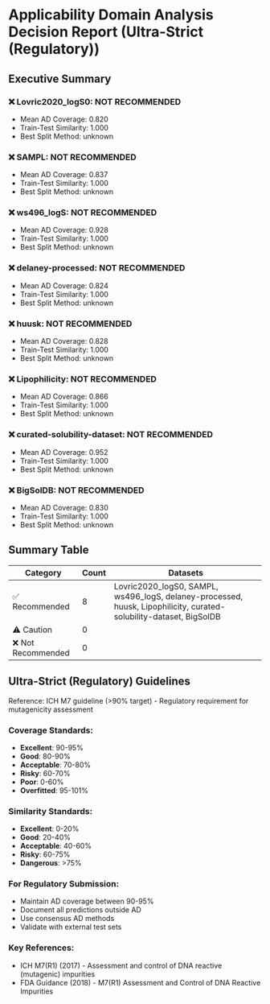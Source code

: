 # Applicability Domain Analysis Decision Report (Ultra-Strict (Regulatory))

## Executive Summary

### ❌ Lovric2020_logS0: NOT RECOMMENDED
- Mean AD Coverage: 0.820
- Train-Test Similarity: 1.000
- Best Split Method: unknown

### ❌ SAMPL: NOT RECOMMENDED
- Mean AD Coverage: 0.837
- Train-Test Similarity: 1.000
- Best Split Method: unknown

### ❌ ws496_logS: NOT RECOMMENDED
- Mean AD Coverage: 0.928
- Train-Test Similarity: 1.000
- Best Split Method: unknown

### ❌ delaney-processed: NOT RECOMMENDED
- Mean AD Coverage: 0.824
- Train-Test Similarity: 1.000
- Best Split Method: unknown

### ❌ huusk: NOT RECOMMENDED
- Mean AD Coverage: 0.828
- Train-Test Similarity: 1.000
- Best Split Method: unknown

### ❌ Lipophilicity: NOT RECOMMENDED
- Mean AD Coverage: 0.866
- Train-Test Similarity: 1.000
- Best Split Method: unknown

### ❌ curated-solubility-dataset: NOT RECOMMENDED
- Mean AD Coverage: 0.952
- Train-Test Similarity: 1.000
- Best Split Method: unknown

### ❌ BigSolDB: NOT RECOMMENDED
- Mean AD Coverage: 0.830
- Train-Test Similarity: 1.000
- Best Split Method: unknown


## Summary Table

| Category | Count | Datasets |
|----------|-------|----------|
| ✅ Recommended | 8 | Lovric2020_logS0, SAMPL, ws496_logS, delaney-processed, huusk, Lipophilicity, curated-solubility-dataset, BigSolDB |
| ⚠️ Caution | 0 |  |
| ❌ Not Recommended | 0 |  |

## Ultra-Strict (Regulatory) Guidelines

Reference: ICH M7 guideline (>90% target) - Regulatory requirement for mutagenicity assessment

### Coverage Standards:
- **Excellent**: 90-95%
- **Good**: 80-90%
- **Acceptable**: 70-80%
- **Risky**: 60-70%
- **Poor**: 0-60%
- **Overfitted**: 95-101%

### Similarity Standards:
- **Excellent**: 0-20%
- **Good**: 20-40%
- **Acceptable**: 40-60%
- **Risky**: 60-75%
- **Dangerous**: >75%

### For Regulatory Submission:
- Maintain AD coverage between 90-95%
- Document all predictions outside AD
- Use consensus AD methods
- Validate with external test sets

### Key References:
- ICH M7(R1) (2017) - Assessment and control of DNA reactive (mutagenic) impurities
- FDA Guidance (2018) - M7(R1) Assessment and Control of DNA Reactive Impurities
